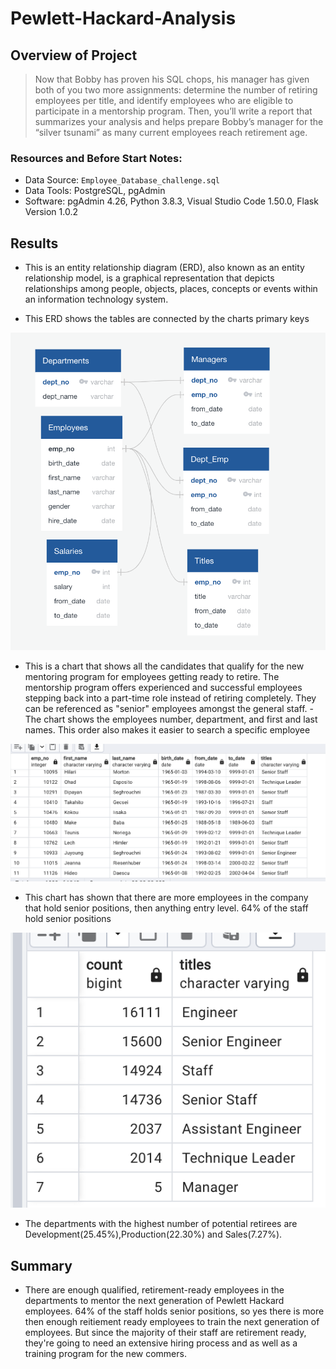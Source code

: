 # Pewlett-Hackard-Analysis

## Overview of Project
> Now that Bobby has proven his SQL chops, his manager has given both of you two more assignments: determine the number of retiring employees per title, and identify employees who are eligible to participate in a mentorship program. Then, you’ll write a report that summarizes your analysis and helps prepare Bobby’s manager for the “silver tsunami” as many current employees reach retirement age. 

### Resources and Before Start Notes:

* Data Source: `Employee_Database_challenge.sql`
* Data Tools: PostgreSQL, pgAdmin
* Software: pgAdmin 4.26, Python 3.8.3, Visual Studio Code 1.50.0, Flask Version 1.0.2

## Results

* This is an entity relationship diagram (ERD), also known as an entity relationship model, is a graphical representation that depicts relationships among people, objects, places, concepts or events within an information technology system.
- This ERD shows the tables are connected by the charts primary keys

![name-of-you-image](https://github.com/skinnytwinvale/Pewlett-Hackard-Analysis/blob/de9d26dc6f71aa8605beb5081d04281f1d84b4cb/ERD.png)

* This is a chart that shows all the candidates that qualify for the new mentoring program for employees getting ready to retire. The mentorship program offers experienced and successful employees stepping back into a part-time role instead of retiring completely. They can be referenced as "senior" employees amongst the general staff. 
-The chart shows the employees number, department, and first and last names. This order also makes it easier to search a specific employee

![name-of-you-image](https://github.com/skinnytwinvale/Pewlett-Hackard-Analysis/blob/main/membership.png)

* This chart has shown that there are more employees in the company that hold senior positions, then anything entry level. 64% of the staff hold senior positions

![name-of-you-image](https://github.com/skinnytwinvale/Pewlett-Hackard-Analysis/blob/main/Retiring.png)

* The departments with the highest number of potential retirees are Development(25.45%),Production(22.30%) and Sales(7.27%).

## Summary

- There are enough qualified, retirement-ready employees in the departments to mentor the next generation of Pewlett Hackard employees. 64% of the staff holds senior positions, so yes there is more then enough reitiement ready employees to train the next generation of employees. But since the majority of their staff are retirement ready, they're going to need an extensive hiring process and as well as a training program for the new commers.
